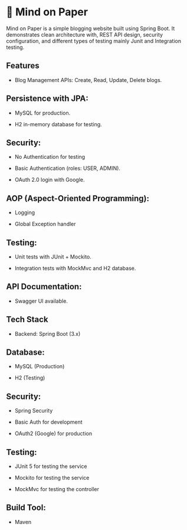 # 📝 Mind on Paper

Mind on Paper is a simple blogging website built using Spring Boot.
It demonstrates clean architecture with, REST API design, security configuration, and different types of testing mainly Junit and Integration testing.

## Features

- Blog Management APIs: Create, Read, Update, Delete blogs.

## Persistence with JPA:

- MySQL for production.

- H2 in-memory database for testing.

## Security:

- No Authentication for testing
  
- Basic Authentication (roles: USER, ADMIN).

- OAuth 2.0 login with Google.

## AOP (Aspect-Oriented Programming): 

- Logging
  
- Global Exception handler

## Testing:

- Unit tests with JUnit + Mockito.

- Integration tests with MockMvc and H2 database.

## API Documentation: 

- Swagger UI available.

## Tech Stack

- Backend: Spring Boot (3.x)

## Database:

- MySQL (Production)

- H2 (Testing)

## Security: 

- Spring Security
  
- Basic Auth for development
  
- OAuth2 (Google) for production

## Testing: 

- JUnit 5 for testing the service
  
- Mockito for testing the service
  
- MockMvc for testing the controller

## Build Tool: 

- Maven
